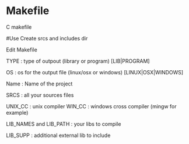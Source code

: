 # Makefile
C makefile

#Use
Create srcs and includes dir

Edit Makefile

TYPE : type of outpout (library or program) [LIB|PROGRAM]

OS : os for the output file (linux/osx or windows) [LINUX|OSX|WINDOWS]

Name : Name of the project

SRCS : all your sources files

UNIX_CC : unix compiler
WIN_CC : windows cross compiler (mingw for example)

LIB_NAMES and LIB_PATH : your libs to compile

LIB_SUPP : additional external lib to include

